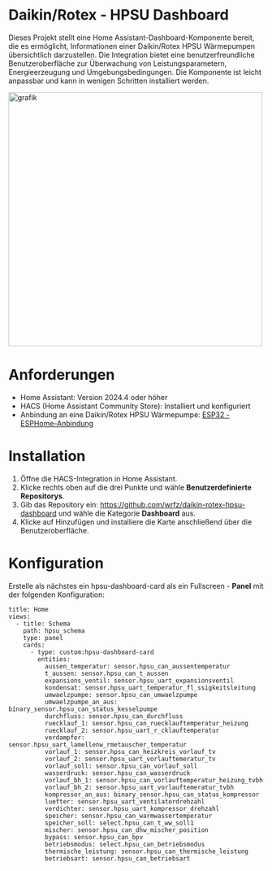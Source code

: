 # Daikin/Rotex - HPSU Dashboard

Dieses Projekt stellt eine Home Assistant-Dashboard-Komponente bereit, die es ermöglicht, Informationen einer Daikin/Rotex HPSU Wärmepumpen übersichtlich darzustellen. Die Integration bietet eine benutzerfreundliche Benutzeroberfläche zur Überwachung von Leistungsparametern, Energieerzeugung und Umgebungsbedingungen. Die Komponente ist leicht anpassbar und kann in wenigen Schritten installiert werden.

<img src="https://github.com/user-attachments/assets/ee3f0226-8207-433d-90dc-95f7b17109de" alt="grafik" width="500" />

# Anforderungen

- Home Assistant: Version 2024.4 oder höher
- HACS (Home Assistant Community Store): Installiert und konfiguriert
- Anbindung an eine Daikin/Rotex HPSU Wärmepumpe: [ESP32 - ESPHome-Anbindung](https://github.com/Trunks1982/Daikin-Rotex-HPSU-CAN)

# Installation

1) Öffne die HACS-Integration in Home Assistant.
2) Klicke rechts oben auf die drei Punkte und wähle **Benutzerdefinierte Repositorys**.
3) Gib das Repository ein: https://github.com/wrfz/daikin-rotex-hpsu-dashboard und wähle die Kategorie **Dashboard** aus.
4) Klicke auf Hinzufügen und installiere die Karte anschließend über die Benutzeroberfläche.

# Konfiguration

Erstelle als nächstes ein hpsu-dashboard-card als ein Fullscreen - **Panel** mit der folgenden Konfiguration:

    title: Home
    views:
      - title: Schema
        path: hpsu_schema
        type: panel
        cards:
          - type: custom:hpsu-dashboard-card
            entities:
              aussen_temperatur: sensor.hpsu_can_aussentemperatur
              t_aussen: sensor.hpsu_can_t_aussen
              expansions_ventil: sensor.hpsu_uart_expansionsventil
              kondensat: sensor.hpsu_uart_temperatur_fl_ssigkeitsleitung
              umwaelzpumpe: sensor.hpsu_can_umwaelzpumpe
              umwaelzpumpe_an_aus: binary_sensor.hpsu_can_status_kesselpumpe
              durchfluss: sensor.hpsu_can_durchfluss
              ruecklauf_1: sensor.hpsu_can_ruecklauftemperatur_heizung
              ruecklauf_2: sensor.hpsu_uart_r_cklauftemperatur
              verdampfer: sensor.hpsu_uart_lamellenw_rmetauscher_temperatur
              vorlauf_1: sensor.hpsu_can_heizkreis_vorlauf_tv
              vorlauf_2: sensor.hpsu_uart_vorlauftemeratur_tv
              vorlauf_soll: sensor.hpsu_can_vorlauf_soll
              wasserdruck: sensor.hpsu_can_wasserdruck
              vorlauf_bh_1: sensor.hpsu_can_vorlauftemperatur_heizung_tvbh
              vorlauf_bh_2: sensor.hpsu_uart_vorlauftemeratur_tvbh
              kompressor_an_aus: binary_sensor.hpsu_can_status_kompressor
              luefter: sensor.hpsu_uart_ventilatordrehzahl
              verdichter: sensor.hpsu_uart_kompressor_drehzahl
              speicher: sensor.hpsu_can_warmwassertemperatur
              speicher_soll: select.hpsu_can_t_ww_soll1
              mischer: sensor.hpsu_can_dhw_mischer_position
              bypass: sensor.hpsu_can_bpv
              betriebsmodus: select.hpsu_can_betriebsmodus
              thermische_leistung: sensor.hpsu_can_thermische_leistung
              betriebsart: sensor.hpsu_can_betriebsart

